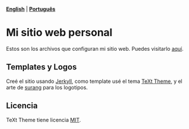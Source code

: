 **[English](https://github.com/gustavosabbag/gustavosabbag.github.io/blob/master/README.md)** | **[Português](https://github.com/gustavosabbag/gustavosabbag.github.io/blob/master/README.md)**

# Mi sitio web personal

Estos son los archivos que configuran mi sitio web. Puedes visitarlo
[aquí](https://gustavosabbag.github.io/es).

## Templates y Logos

Creé el sitio usando [Jerkyll](https://jekyllrb.com/), como template usé el tema [TeXt Theme](https://github.com/kitian616/jekyll-TeXt-theme), y el arte de [surang](https://www.flaticon.com/br/autores/surang) para los logotipos.

## Licencia

TeXt Theme tiene licencia [MIT](https://github.com/kitian616/jekyll-TeXt-theme/blob/master/LICENSE).

